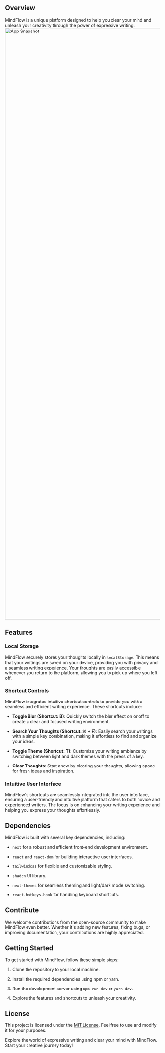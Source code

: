## Overview 
MindFlow is a unique platform designed to help you clear your mind and unleash your creativity through the power of expressive writing.
<img width="1923" alt="App Snapshot" src="https://github.com/DariusLukasukas/thoughts-flow/assets/64962012/2322ee5e-54f1-4907-95e5-95aa285838b3">

## Features

### Local Storage

MindFlow securely stores your thoughts locally in `localStorage`. This means that your writings are saved on your device, providing you with privacy and a seamless writing experience. Your thoughts are easily accessible whenever you return to the platform, allowing you to pick up where you left off.

### Shortcut Controls

MindFlow integrates intuitive shortcut controls to provide you with a seamless and efficient writing experience. These shortcuts include:

- **Toggle Blur (Shortcut: B)**: Quickly switch the blur effect on or off to create a clear and focused writing environment.

- **Search Your Thoughts (Shortcut: ⌘ + F)**: Easily search your writings with a simple key combination, making it effortless to find and organize your ideas.

- **Toggle Theme (Shortcut: T)**: Customize your writing ambiance by switching between light and dark themes with the press of a key.

- **Clear Thoughts**: Start anew by clearing your thoughts, allowing space for fresh ideas and inspiration.

### Intuitive User Interface

MindFlow's shortcuts are seamlessly integrated into the user interface, ensuring a user-friendly and intuitive platform that caters to both novice and experienced writers. The focus is on enhancing your writing experience and helping you express your thoughts effortlessly.

## Dependencies

MindFlow is built with several key dependencies, including:

- `next` for a robust and efficient front-end development environment.

- `react` and `react-dom` for building interactive user interfaces.
   
- `tailwindcss` for flexible and customizable styling.

- `shadcn` UI library.
  
- `next-themes` for seamless theming and light/dark mode switching.

- `react-hotkeys-hook` for handling keyboard shortcuts.
  
## Contribute

We welcome contributions from the open-source community to make MindFlow even better. Whether it's adding new features, fixing bugs, or improving documentation, your contributions are highly appreciated.

## Getting Started

To get started with MindFlow, follow these simple steps:

1. Clone the repository to your local machine.

2. Install the required dependencies using npm or yarn.

3. Run the development server using `npm run dev` or `yarn dev`.

4. Explore the features and shortcuts to unleash your creativity.

## License

This project is licensed under the [MIT License](LICENSE). Feel free to use and modify it for your purposes.

Explore the world of expressive writing and clear your mind with MindFlow. Start your creative journey today!

